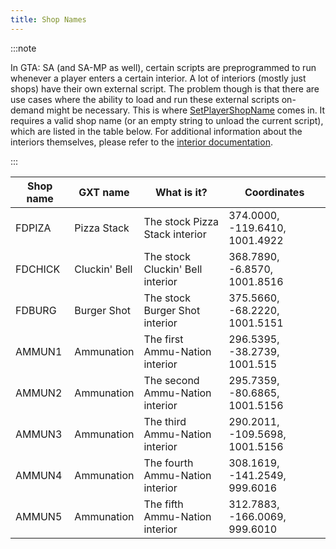 ```yaml
---
title: Shop Names
---
```


:::note

In GTA: SA (and SA-MP as well), certain scripts are preprogrammed to run whenever a player enters a certain interior. A lot of interiors (mostly just shops) have their own external script. The problem though is that there are use cases where the ability to load and run these external scripts on-demand might be necessary. This is where [SetPlayerShopName](../functions/SetPlayerShopName) comes in. It requires a valid shop name (or an empty string to unload the current script), which are listed in the table below. For additional information about the interiors themselves, please refer to the [interior documentation](../resources/interiorids).

:::

| Shop name | GXT name      | What is it?                      | Coordinates                    |
| --------- | ------------- | -------------------------------- | ------------------------------ |
| FDPIZA    | Pizza Stack   | The stock Pizza Stack interior   | 374.0000, -119.6410, 1001.4922 |
| FDCHICK   | Cluckin' Bell | The stock Cluckin' Bell interior | 368.7890, -6.8570, 1001.8516   |
| FDBURG    | Burger Shot   | The stock Burger Shot interior   | 375.5660, -68.2220, 1001.5151  |
| AMMUN1    | Ammunation    | The first Ammu-Nation interior   | 296.5395, -38.2739, 1001.515   |
| AMMUN2    | Ammunation    | The second Ammu-Nation interior  | 295.7359, -80.6865, 1001.5156  |
| AMMUN3    | Ammunation    | The third Ammu-Nation interior   | 290.2011, -109.5698, 1001.5156 |
| AMMUN4    | Ammunation    | The fourth Ammu-Nation interior  | 308.1619, -141.2549, 999.6016  |
| AMMUN5    | Ammunation    | The fifth Ammu-Nation interior   | 312.7883, -166.0069, 999.6010  |
